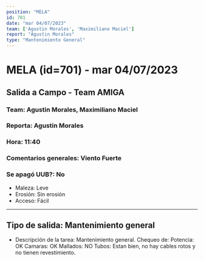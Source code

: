 ```yaml
---
position: "MELA"
id: 701
date: "mar 04/07/2023"
team: ['Agustin Morales', 'Maximiliano Maciel']
report: "Agustin Morales"
type: "Mantenimiento General"
---
```


# MELA (id=701) - mar 04/07/2023
## Salida a Campo - Team AMIGA
### Team: Agustin Morales, Maximiliano Maciel
### Reporta: Agustin Morales
### Hora: 11:40
### Comentarios generales: Viento Fuerte
### Se apagó UUB?: No 
- Maleza: Leve
- Erosión: Sin erosión
- Acceso: Fácil
---------
## Tipo de salida: Mantenimiento general
   - Descripción de la tarea: Mantenimiento general.
Chequeo de:
Potencia: OK
Camaras: OK
Mallados: NO
Tubos: Estan bien, no hay cables rotos y no tienen revestimiento.

